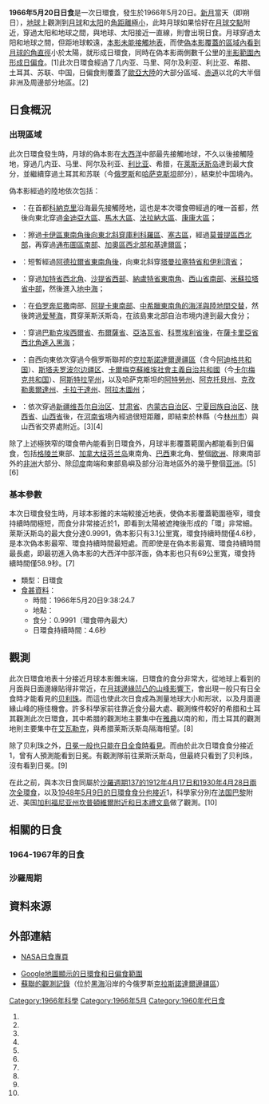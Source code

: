 **1966年5月20日日食**是一次日環食，發生於1966年5月20日。[新月](../Page/新月.md "wikilink")當天（即朔日），[地球](../Page/地球.md "wikilink")上觀測到[月球](../Page/月球.md "wikilink")和[太阳](../Page/太阳.md "wikilink")的[角距離極小](https://zh.wikipedia.org/wiki/角距離 "wikilink")，此時月球如果恰好在[月球交點](../Page/月球交點.md "wikilink")附近，穿過太阳和地球之間，與地球、太阳接近一直線，則會出現日食。月球穿過太阳和地球之間，但距地球較遠，[本影未能接觸地表](https://zh.wikipedia.org/wiki/本影 "wikilink")，而使[偽本影覆蓋的區域內看到月球的](https://zh.wikipedia.org/wiki/偽本影 "wikilink")[角直徑](../Page/角直徑.md "wikilink")小於太陽，就形成日環食，同時在偽本影兩側數千公里的[半影範圍內形成日偏食](https://zh.wikipedia.org/wiki/半影 "wikilink")。\[1\]此次日環食經過了几内亚、马里、阿尔及利亚、利比亚、希腊、土耳其、苏联、中国，日偏食則覆蓋了[歐亞大陸](../Page/歐亞大陸.md "wikilink")的大部分區域、[赤道](../Page/赤道.md "wikilink")以北的大半個非洲及周邊部分地區。\[2\]

## 日食概況

### 出現區域

此次日環食發生時，月球的偽本影在[大西洋](../Page/大西洋.md "wikilink")中部最先接觸地球，不久以後接觸陸地，穿過几内亚、马里、阿尔及利亚、[利比亚](../Page/利比亚.md "wikilink")、希腊，在[莱斯沃斯岛](../Page/莱斯沃斯岛.md "wikilink")達到最大食分，並繼續穿過土耳其和苏联（今[俄罗斯](../Page/俄罗斯.md "wikilink")和[哈萨克斯坦](../Page/哈萨克斯坦.md "wikilink")部分），結束於中国境內。

偽本影經過的陸地依次包括：

  - ：在首都[科納克里](../Page/科納克里.md "wikilink")沿海最先接觸陸地，這也是本次環食帶經過的唯一首都，然後向東北穿過[金迪亞大區](../Page/金迪亞大區.md "wikilink")、[馬木大區](../Page/馬木大區.md "wikilink")、[法拉納大區](../Page/法拉納大區.md "wikilink")、[康康大區](../Page/康康大區.md "wikilink")；

  - ：擦過[卡伊區東南角後向東北斜穿](https://zh.wikipedia.org/wiki/卡伊區 "wikilink")[庫利科羅區](https://zh.wikipedia.org/wiki/庫利科羅區 "wikilink")、[塞古區](https://zh.wikipedia.org/wiki/塞古區 "wikilink")，經過[莫普提區西北部](https://zh.wikipedia.org/wiki/莫普提區 "wikilink")，再穿過[通布圖區南部](https://zh.wikipedia.org/wiki/通布圖區 "wikilink")、[加奧區西北部和](https://zh.wikipedia.org/wiki/加奧區 "wikilink")[基達爾區](https://zh.wikipedia.org/wiki/基達爾區 "wikilink")；

  - ：短暫經過[阿德拉爾省東南角後](https://zh.wikipedia.org/wiki/阿德拉爾省_\(阿爾及利亞\) "wikilink")，向東北斜穿[塔曼拉塞特省和](https://zh.wikipedia.org/wiki/塔曼拉塞特省 "wikilink")[伊利濟省](https://zh.wikipedia.org/wiki/伊利濟省 "wikilink")；

  - ：穿過[加特省西北角](https://zh.wikipedia.org/wiki/加特省 "wikilink")、[沙提省西部](https://zh.wikipedia.org/wiki/沙提省 "wikilink")、[納盧特省東南角](https://zh.wikipedia.org/wiki/納盧特省 "wikilink")、[西山省南部](https://zh.wikipedia.org/wiki/西山省 "wikilink")、[米蘇拉塔省中部](https://zh.wikipedia.org/wiki/米蘇拉塔省 "wikilink")，然後進入[地中海](../Page/地中海.md "wikilink")；

  - ：在[伯罗奔尼撒](../Page/伯罗奔尼撒.md "wikilink")南部、[阿提卡東南部](https://zh.wikipedia.org/wiki/阿提卡 "wikilink")、[中希臘東南角的海洋與陸地間交替](https://zh.wikipedia.org/wiki/中希臘 "wikilink")，然後跨過[爱琴海](../Page/爱琴海.md "wikilink")，貫穿莱斯沃斯岛，在該島東北部自治市境内達到最大食分；

  - ：穿過[巴勒克埃西爾省](https://zh.wikipedia.org/wiki/巴勒克埃西爾省 "wikilink")、[布爾薩省](https://zh.wikipedia.org/wiki/布爾薩省 "wikilink")、[亞洛瓦省](https://zh.wikipedia.org/wiki/亞洛瓦省 "wikilink")、[科贾埃利省後](https://zh.wikipedia.org/wiki/科贾埃利省 "wikilink")，在[薩卡里亞省西北角進入](https://zh.wikipedia.org/wiki/薩卡里亞省 "wikilink")[黑海](../Page/黑海.md "wikilink")；

  - ：自西向東依次穿過今俄罗斯聯邦的[克拉斯諾達爾邊疆區](https://zh.wikipedia.org/wiki/克拉斯諾達爾邊疆區 "wikilink")（含今[阿迪格共和国](../Page/阿迪格共和国.md "wikilink")）、[斯塔夫罗波尔边疆区](../Page/斯塔夫罗波尔边疆区.md "wikilink")、[卡爾梅克蘇維埃社會主義自治共和國](../Page/卡爾梅克蘇維埃社會主義自治共和國.md "wikilink")（今[卡尔梅克共和国](../Page/卡尔梅克共和国.md "wikilink")）、[阿斯特拉罕州](../Page/阿斯特拉罕州.md "wikilink")，以及哈萨克斯坦的[阿特勞州](https://zh.wikipedia.org/wiki/阿特勞州 "wikilink")、[阿克托貝州](https://zh.wikipedia.org/wiki/阿克托貝州 "wikilink")、[克孜勒奧爾達州](https://zh.wikipedia.org/wiki/克孜勒奧爾達州 "wikilink")、[卡拉干達州](https://zh.wikipedia.org/wiki/卡拉干達州 "wikilink")、[阿拉木圖州](../Page/阿拉木圖州.md "wikilink")；

  - ：依次穿過[新疆维吾尔自治区](../Page/新疆维吾尔自治区.md "wikilink")、[甘肃省](../Page/甘肃省.md "wikilink")、[内蒙古自治区](../Page/内蒙古自治区.md "wikilink")、[宁夏回族自治区](../Page/宁夏回族自治区.md "wikilink")、[陕西省](../Page/陕西省.md "wikilink")、[山西省](../Page/山西省.md "wikilink")後，在[河南省](../Page/河南省.md "wikilink")境內經過很短距離，即結束於林縣（今[林州市](../Page/林州市.md "wikilink")）與山西省交界處附近。\[3\]\[4\]

除了上述極狹窄的環食帶內能看到日環食外，月球半影覆蓋範圍內都能看到日偏食，包括[格陵兰](../Page/格陵兰.md "wikilink")東部、[加拿大](../Page/加拿大.md "wikilink")[纽芬兰岛](../Page/纽芬兰岛.md "wikilink")東南角、[巴西](../Page/巴西.md "wikilink")東北角、整個[欧洲](../Page/欧洲.md "wikilink")、除東南部外的[非洲](../Page/非洲.md "wikilink")大部分、除[印度](../Page/印度.md "wikilink")南端和東部島嶼及部分沿海地區外的幾乎整個[亚洲](../Page/亚洲.md "wikilink")。\[5\]\[6\]

### 基本參數

本次日環食發生時，月球本影錐的末端較接近地表，使偽本影覆蓋範圍極窄，環食持續時間極短，而食分非常接近於1，即看到太陽被遮掩後形成的「環」非常細。莱斯沃斯岛的最大食分達0.9991，偽本影只有3.1公里寬，環食持續時間僅4.6秒，是本次偽本影最窄、環食持續時間最短處。而即使是在偽本影最寬、環食持續時間最長處，即最初進入偽本影的大西洋中部洋面，偽本影也只有69公里寬，環食持續時間僅58.9秒。\[7\]

  - 類型：日環食
  - [食甚資料](https://zh.wikipedia.org/wiki/食甚 "wikilink")：
      - 時間：1966年5月20日9:38:24.7
      - 地點：
      - 食分：0.9991（環食帶內最大）
      - 日環食持續時間：4.6秒

## 觀測

此次日環食地表十分接近月球本影錐末端，日環食的食分非常大，從地球上看到的月面與日面邊緣貼得非常近，在[月球邊緣凹凸的山峰影響下](https://zh.wikipedia.org/wiki/月球邊緣 "wikilink")，會出現一般只有日全食時才能看見的[贝利珠](https://zh.wikipedia.org/wiki/贝利珠 "wikilink")。而這也使此次日食成為測量地球大小和形狀，以及月面邊緣山峰的極佳機會。許多科學家前往靠近食分最大處、觀測條件較好的希腊和土耳其觀測此次日環食，其中希腊的觀測地主要集中在[雅典](../Page/雅典.md "wikilink")以南的和，而土耳其的觀測地則主要集中在[艾瓦勒克](https://zh.wikipedia.org/wiki/艾瓦勒克 "wikilink")，與希腊莱斯沃斯岛隔海相望。\[8\]

除了贝利珠之外，[日冕一般也只能在日全食時看見](https://zh.wikipedia.org/wiki/日冕 "wikilink")。而由於此次日環食食分接近1，曾有人預測能看到日冕。有觀測隊前往莱斯沃斯岛，但最終只看到了贝利珠，沒有看到日冕。\[9\]

在此之前，與本次日食同屬於[沙羅週期137的](../Page/日食沙羅週期137.md "wikilink")[1912年4月17日和](../Page/1912年4月17日日食.md "wikilink")[1930年4月28日兩次全環食](../Page/1930年4月28日日食.md "wikilink")，以及[1948年5月9日的日環食食分也接近](../Page/1948年5月9日日食.md "wikilink")1，科學家分別在[法国](https://zh.wikipedia.org/wiki/法国 "wikilink")[巴黎](../Page/巴黎.md "wikilink")附近、美国[加利福尼亚州](../Page/加利福尼亚州.md "wikilink")[坎普頓維爾附近和日本](../Page/坎普頓維爾_\(加利福尼亞州\).md "wikilink")[禮文島](../Page/禮文島.md "wikilink")做了觀測。\[10\]

## 相關的日食

### 1964-1967年的日食

### 沙羅周期

## 資料來源

## 外部連結

  - [NASA日食專頁](http://eclipse.gsfc.nasa.gov/solar.html)

<!-- end list -->

  - [Google地圖顯示的日環食和日偏食範圍](http://xjubier.free.fr/site_pages/solar_eclipses/ASE_1966_GoogleMapFull.html)
  - [蘇聯的觀測記錄](https://web.archive.org/web/20090521201306/http://www.eclipse-2008.ru/eclipse/1966.php)（位於[黑海](../Page/黑海.md "wikilink")沿岸的今俄罗斯[克拉斯諾達爾邊疆區](https://zh.wikipedia.org/wiki/克拉斯諾達爾邊疆區 "wikilink")）

[Category:1966年科學](https://zh.wikipedia.org/wiki/Category:1966年科學 "wikilink") [Category:1966年5月](https://zh.wikipedia.org/wiki/Category:1966年5月 "wikilink") [Category:1960年代日食](https://zh.wikipedia.org/wiki/Category:1960年代日食 "wikilink")

1.

2.

3.

4.

5.
6.

7.

8.

9.

10.